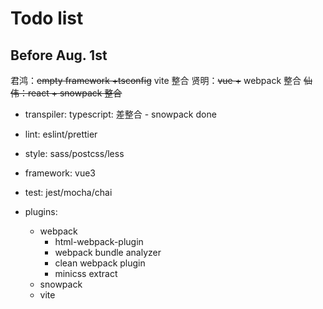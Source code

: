# Todo list

## Before Aug. 1st

君鸿：~~empty framework +tsconfig~~ vite 整合
贤明：~~vue +~~ webpack 整合 
~~仙伟：react + snowpack 整合~~

- transpiler: typescript: 差整合 - snowpack done
  
- lint: eslint/prettier
- style: sass/postcss/less
- framework: vue3   
- test: jest/mocha/chai

- plugins:
  - webpack
    - html-webpack-plugin
    - webpack bundle analyzer
    - clean webpack plugin
    - minicss extract
  - snowpack
  - vite
